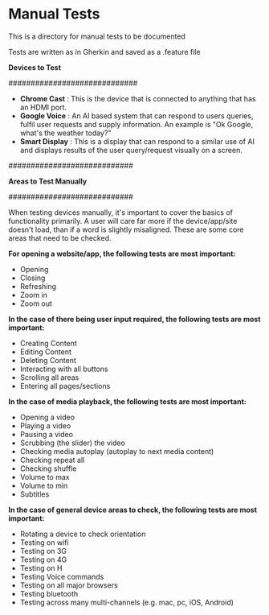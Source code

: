 # Manual Tests

This is a directory for manual tests to be documented

Tests are written as in Gherkin and saved as a .feature file

**Devices to Test**

#############################

* **Chrome Cast** : This is the device that is connected to anything that has an HDMI port.
* **Google Voice** : An AI based system that can respond to users queries, fulfil user requests and supply information. An example is "Ok Google, what's the weather today?"
* **Smart Display** : This is a display that can respond to a similar use of AI and displays results of the user query/request visually on a screen.

############################

**Areas to Test Manually**

############################

When testing devices manually, it's important to cover the basics of functionality primarily. A user will care far more if the device/app/site doesn't load, than if a word is slightly misaligned. These are some core areas that need to be checked.

**For opening a website/app, the following tests are most important:**

* Opening
* Closing
* Refreshing
* Zoom in
* Zoom out

**In the case of there being user input required, the following tests are most important:**

* Creating Content
* Editing Content
* Deleting Content
* Interacting with all buttons
* Scrolling all areas
* Entering all pages/sections

**In the case of media playback, the following tests are most important:**

* Opening a video
* Playing a video
* Pausing a video
* Scrubbing (the slider) the video
* Checking media autoplay (autoplay to next media content)
* Checking repeat all
* Checking shuffle
* Volume to max
* Volume to min
* Subtitles

**In the case of general device areas to check, the following tests are most important:**

* Rotating a device to check orientation
* Testing on wifi
* Testing on 3G
* Testing on 4G
* Testing on H
* Testing Voice commands
* Testing on all major browsers
* Testing bluetooth
* Testing across many multi-channels (e.g. mac, pc, iOS, Android)
